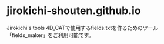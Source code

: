 # jirokichi-shouten.github.io
Jirokichi's tools
4D_CATで使用するfields.txtを作るためのツール「fields_maker」をご利用可能です。
